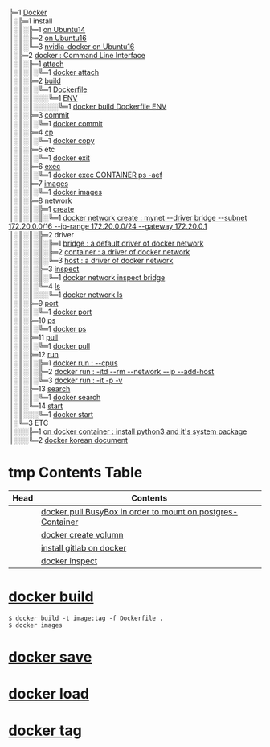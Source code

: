 ╠═1 [Docker](https://www.docker.com)  
║░╠═1 install  
║░║░╠═1 [on Ubuntu14](01_Install_Docker/00_on_ubuntu14.md)  
║░║░╠═2 [on Ubuntu16](01_Install_Docker/01_on_ubuntu16.md)  
║░║░╚═3 [nvidia-docker on Ubuntu16](01_Install_Docker/02_install_nvidia-docker_on_ubuntu16.md)  
║░╠═2 [docker : Command Line Interface](https://docs.docker.com/engine/reference/commandline/docker/)  
║░║░╠═1 [attach](https://docs.docker.com/engine/reference/commandline/attach/)  
║░║░║░╚═1 [docker attach](02_Docker_CLI/01_attach/01_docker_attach.md)  
║░║░╠═2 [build](https://docs.docker.com/engine/reference/commandline/build/)  
║░║░║░╚═1 [Dockerfile](https://docs.docker.com/engine/reference/builder/#usage)  
║░║░║░░░╚═1 [ENV](https://docs.docker.com/engine/reference/builder/#env)  
║░║░║░░░░░╚═1 [docker build Dockerfile ENV](02_Docker_CLI/02_build/01_Dockerfile/01_ENV.md)  
║░║░╠═3 [commit](https://docs.docker.com/engine/reference/commandline/commit/)  
║░║░║░╚═1 [docker commit](02_Docker_CLI/03_commit/01_docker_commit.md)  
║░║░╠═4 [cp](https://docs.docker.com/engine/reference/commandline/cp/)  
║░║░║░╚═1 [docker copy](02_Docker_CLI/04_cp/01_docker_cp.md)  
║░║░╠═5 etc  
║░║░║░╚═1 [docker exit](02_Docker_CLI/05_etc/01_exit/01_docker_exit.md)  
║░║░╠═6 [exec](https://docs.docker.com/engine/reference/commandline/exec/)  
║░║░║░╚═1 [docker exec CONTAINER ps -aef](02_Docker_CLI/06_exec/01_docker_exec_CONTAINER_ps-aef.md)  
║░║░╠═7 [images](https://docs.docker.com/engine/reference/commandline/images/)  
║░║░║░╚═1 [docker images](02_Docker_CLI/07_images/01_docker_images.md)  
║░║░╠═8 [network](https://docs.docker.com/engine/reference/commandline/network/)  
║░║░║░╠═1 [create](https://docs.docker.com/engine/reference/commandline/network_create/)  
║░║░║░║░╚═1 [docker network create : mynet --driver bridge --subnet 172.20.0.0/16 --ip-range 172.20.0.0/24 --gateway 172.20.0.1](02_Docker_CLI/08_network/01_create/01_docker_network_create.md)  
║░║░║░╠═2 driver  
║░║░║░║░╠═1 [bridge : a default driver of docker network](02_Docker_CLI/08_network/02_driver/01_bridge/01_docker_network_bridge.md)  
║░║░║░║░╠═2 [container : a driver of docker network](02_Docker_CLI/08_network/02_driver/02_container/01_docker_network_container.md)  
║░║░║░║░╚═3 [host : a driver of docker network](02_Docker_CLI/08_network/02_driver/03_host/01_docker_network_host.md)  
║░║░║░╠═3 [inspect](https://docs.docker.com/engine/reference/commandline/network_inspect/)  
║░║░║░║░╚═1 [docker network inspect bridge](02_Docker_CLI/08_network/03_inspect/01_docker_network_inspect_bridge.md)  
║░║░║░╚═4 [ls](https://docs.docker.com/engine/reference/commandline/network_ls/)  
║░║░║░░░╚═1 [docker network ls](02_Docker_CLI/08_network/04_ls/02_docker_network_ls.md)  
║░║░╠═9 [port](https://docs.docker.com/engine/reference/commandline/port/)  
║░║░║░╚═1 [docker port](02_Docker_CLI/09_port/01_docker_port.md)  
║░║░╠═10 [ps](https://docs.docker.com/engine/reference/commandline/ps/)  
║░║░║░╚═1 [docker ps](02_Docker_CLI/10_ps/01_docker_ps.md)  
║░║░╠═11 [pull](https://docs.docker.com/engine/reference/commandline/pull/)  
║░║░║░╚═1 [docker pull](02_Docker_CLI/11_pull/01_docker_pull.md)  
║░║░╠═12 [run](https://docs.docker.com/engine/reference/commandline/run/)  
║░║░║░╠═1 [docker run : --cpus](02_Docker_CLI/12_run/01_docker_run_--cpus.md)  
║░║░║░╠═2 [docker run : -itd --rm --network --ip --add-host](02_Docker_CLI/12_run/02_docker_run_-itd_--rm_--network_--ip_--add-host.md)  
║░║░║░╚═3 [docker run : -it -p -v](02_Docker_CLI/12_run/03_docker_run_-it_-p_-v.md)  
║░║░╠═13 [search](https://docs.docker.com/engine/reference/commandline/search/)  
║░║░║░╚═1 [docker search](02_Docker_CLI/13_search/01_docker_search.md)  
║░║░╚═14 [start](https://docs.docker.com/engine/reference/commandline/start/)  
║░║░░░╚═1 [docker start](02_Docker_CLI/14_start/01_docker_start.md)  
║░╚═3 ETC  
║░░░╠═1 [on docker container : install python3 and it's system package](03_ETC/01_install_python352_and_package_as_system_package_on_docker_container_ubuntu16.md)  
║░░░╚═2 [docker korean document](http://www.pyrasis.com/docker.html)  

# tmp Contents Table
| Head            | Contents                                                                                                         |
|-----------------|------------------------------------------------------------------------------------------------------------------|
|                 | [docker pull BusyBox in order to mount on postgres-Container](00_docker_command/11_BusyBox_on_docker.md)         |
|                 | [docker create volumn](00_docker_command/12_docker_volumn.md)                                                    |
|                 | [install gitlab on docker](00_docker_command/13_gitlab_ce_on_docker.md)                                          |
|                 | [docker inspect](00_docker_command/14_docker_inspect.md)                                                         |

# [docker build](00_docker_command/16_docker_build.md)
```{bash}
$ docker build -t image:tag -f Dockerfile .
$ docker images
```

# [docker save](00_docker_command/17_docker_save.md)
# [docker load](00_docker_command/18_docker_load.md)
# [docker tag](00_docker_command/19_docker_tag.md)
